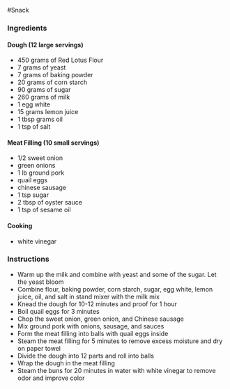 #Snack

### Ingredients
#### Dough (12 large servings)
- 450 grams of Red Lotus Flour
- 7 grams of yeast
- 7 grams of baking powder
- 20 grams of corn starch
- 90 grams of sugar
- 260 grams of milk
- 1 egg white
- 15 grams lemon juice
- 1 tbsp grams oil
- 1 tsp of salt

#### Meat Filling (10 small servings)
- 1/2 sweet onion
- green onions
- 1 lb ground pork
- quail eggs
- chinese sausage
- 1 tsp sugar
- 2 tbsp of oyster sauce
- 1 tsp of sesame oil

#### Cooking
- white vinegar

### Instructions
- Warm up the milk and combine with yeast and some of the sugar. Let the yeast bloom
- Combine flour, baking powder, corn starch, sugar, egg white, lemon juice, oil, and salt in stand mixer with the milk mix
- Knead the dough for 10-12 minutes and proof for 1 hour
- Boil quail eggs for 3 minutes
- Chop the sweet onion, green onion, and Chinese sausage
- Mix ground pork with onions, sausage, and sauces
- Form the meat filling into balls with quail eggs inside
- Steam the meat filling for 5 minutes to remove excess moisture and dry on paper towel
- Divide the dough into 12 parts and roll into balls
- Wrap the dough in the meat filling
- Steam the buns for 20 minutes in water with white vinegar to remove odor and improve color